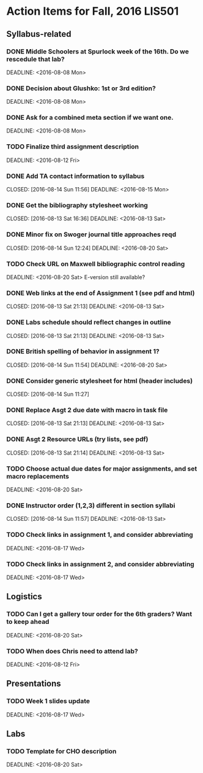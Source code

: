Action Items for Fall, 2016 LIS501
==================================

Syllabus-related
----------------

### DONE Middle Schoolers at Spurlock week of the 16th. Do we rescedule that lab?

DEADLINE: &lt;2016-08-08 Mon&gt;

### DONE Decision about Glushko: 1st or 3rd edition?

DEADLINE: &lt;2016-08-08 Mon&gt;

### DONE Ask for a combined meta section if we want one.

DEADLINE: &lt;2016-08-08 Mon&gt;

### TODO Finalize third assignment description

DEADLINE: &lt;2016-08-12 Fri&gt;

### DONE Add TA contact information to syllabus

CLOSED: \[2016-08-14 Sun 11:56\] DEADLINE: &lt;2016-08-15 Mon&gt;

### DONE Get the bibliography stylesheet working

CLOSED: \[2016-08-13 Sat 16:36\] DEADLINE: &lt;2016-08-13 Sat&gt;

### DONE Minor fix on Swoger journal title approaches reqd

CLOSED: \[2016-08-14 Sun 12:24\] DEADLINE: &lt;2016-08-20 Sat&gt;

### TODO Check URL on Maxwell bibliographic control reading

DEADLINE: &lt;2016-08-20 Sat&gt; E-version still available?

### DONE Web links at the end of Assignment 1 (see pdf and html)

CLOSED: \[2016-08-13 Sat 21:13\] DEADLINE: &lt;2016-08-13 Sat&gt;

### DONE Labs schedule should reflect changes in outline

CLOSED: \[2016-08-13 Sat 21:13\] DEADLINE: &lt;2016-08-13 Sat&gt;

### DONE British spelling of behavior in assignment 1?

CLOSED: \[2016-08-14 Sun 11:54\] DEADLINE: &lt;2016-08-20 Sat&gt;

### DONE Consider generic stylesheet for html (header includes)

CLOSED: \[2016-08-14 Sun 11:27\]

### DONE Replace Asgt 2 due date with macro in task file

CLOSED: \[2016-08-13 Sat 21:13\] DEADLINE: &lt;2016-08-13 Sat&gt;

### DONE Asgt 2 Resource URLs (try lists, see pdf)

CLOSED: \[2016-08-13 Sat 21:14\] DEADLINE: &lt;2016-08-13 Sat&gt;

### TODO Choose actual due dates for major assignments, and set macro replacements

DEADLINE: &lt;2016-08-20 Sat&gt;

### DONE Instructor order (1,2,3) different in section syllabi

CLOSED: \[2016-08-14 Sun 11:57\] DEADLINE: &lt;2016-08-13 Sat&gt;

### TODO Check links in assignment 1, and consider abbreviating

DEADLINE: &lt;2016-08-17 Wed&gt;

### TODO Check links in assignment 2, and consider abbreviating

DEADLINE: &lt;2016-08-17 Wed&gt;

Logistics
---------

### TODO Can I get a gallery tour order for the 6th graders? Want to keep ahead

DEADLINE: &lt;2016-08-20 Sat&gt;

### TODO When does Chris need to attend lab?

DEADLINE: &lt;2016-08-12 Fri&gt;

Presentations
-------------

### TODO Week 1 slides update

DEADLINE: &lt;2016-08-17 Wed&gt;

Labs
----

### TODO Template for CHO description

DEADLINE: &lt;2016-08-20 Sat&gt;
